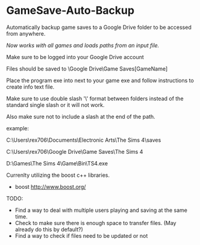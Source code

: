# GameSave-Auto-Backup
Automatically backup game saves to a Google Drive folder to be accessed from anywhere.

*Now works with all games and loads paths from an input file.*

Make sure to be logged into your Google Drive account

Files should be saved to \Google Drive\Game Saves\[GameName]

Place the program exe into next to your game exe and follow instructions to create info text file.

Make sure to use double slash '\\' format between folders instead of the standard single slash or it will not work.

Also make sure not to include a slash at the end of the path.

example:

C:\\Users\\rex706\\Documents\\Electronic Arts\\The Sims 4\\saves

C:\\Users\\rex706\\Google Drive\\Game Saves\\The Sims 4

D:\\Games\\The Sims 4\\Game\\Bin\\TS4.exe




Currenlty utilizing the boost c++ libraries.
- boost http://www.boost.org/ 



TODO:
- Find a way to deal with multiple users playing and saving at the same time.
- Check to make sure there is enough space to transfer files. (May already do this by default?)
- Find a way to check if files need to be updated or not